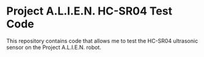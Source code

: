 # Project A.L.I.E.N. HC-SR04 Test Code

<!-- Harry Boyd - 13/08/2024 - github.com/hboyd255 -->

This repository contains code that allows me to test the HC-SR04 ultrasonic
sensor on the Project A.L.I.E.N. robot.
